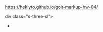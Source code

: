 https://hekiyto.github.io/goit-markup-hw-04/

div class="s-three-sl">
                        <ul class="s-three-ul-otc">
                            <li class="s-three-li-sl">
                                <a href="/" class="s-three-a-sl">